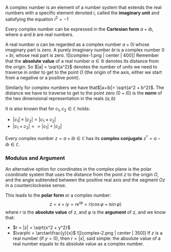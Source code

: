 A complex number is an element of a number system that extends the real numbers with a specific element denoted $i$, called the **imaginary unit** and satisfying the equation $i^2 = -1$

Every complex number can be expressed in the **Cartesian form** $a + ib$, where $a$ and $b$ are real numbers. 

A real number $a$ can be regarded as a complex number $a + 0i$ whose imaginary part is zero. 
A purely imaginary number $bi$ is a complex number $0 + bi$, whose real part is zero. 
![[complex-1.png | center | 400]]
Remember that the **absolute value** of a real number $a\in\mathbb{R}$ denotes its distance from the origin. 
So $|a| = \sqrt{a^2}$ denotes the number of units we need to traverse in order to get to the point $O$ (the origin of the axis, either we start from a negative or a positive point). 

Similarly for complex numbers we have that$|a+ib|= \sqrt{a^2 + b^2}$.
The distance we have to traverse to get to the point zero ($0 + i0$) is the **norm** of the two dimensional representation in the reals $(a,b)$ 

It is also known that for $c_1, c_2 \in \mathbb{C}$ holds:
- $|c_1| \times |c_2| = |c_1 \times c_2|$
- $|c_1 + c_2| <= |c_1| + |c_2|$

Every complex number $z = a + ib \in \mathbb{C}$ has its **complex conjugate** $z^* = a -ib \in \mathbb{C}$.   

### Modulus and Argument 
An alternative option for coordinates in the complex plane is the polar coordinate system that uses the distance from the point $z$ to the origin $O$, and the angle subtended between the positive real axis and the segment $Oz$ in a counterclockwise sense. 

This leads to the **polar form** or a complex number:
$$z = x + iy = re^{i\varphi} = r(\cos\varphi + i\sin\varphi)$$
where $r$ is the **absolute value** of $z$, and $\varphi$ is the **argument** of $z$, and we know that: 
- $r = |z| = \sqrt{x^2 + y^2}$
- $\varphi = \arctan\frac{y}{x}$ 
![[complex-2.png | center | 350]]
If $z$ is a real number (if $y = 0$), then $r = |x|$, said simple: the absolute value of a real number equals to its absolute value as a complex number. 